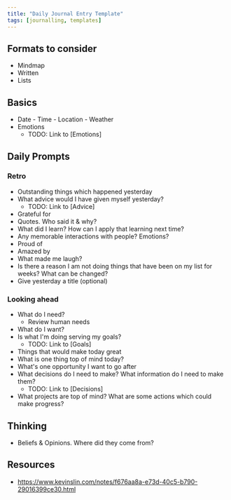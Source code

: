 ```yaml
---
title: "Daily Journal Entry Template"
tags: [journalling, templates]
---
```


## Formats to consider
- Mindmap
- Written
- Lists


## Basics
- Date - Time - Location - Weather
- Emotions
    - TODO: Link to [Emotions]


## Daily Prompts
### Retro
- Outstanding things which happened yesterday
- What advice would I have given myself yesterday?
    - TODO: Link to [Advice]
- Grateful for
- Quotes. Who said it & why?
- What did I learn? How can I apply that learning next time?
- Any memorable interactions with people? Emotions?
- Proud of
- Amazed by
- What made me laugh?
- Is there a reason I am not doing things that have been on my list for weeks? What can be changed?
- Give yesterday a title (optional)

### Looking ahead
- What do I need? 
    - Review human needs
- What do I want? 
- Is what I'm doing serving my goals?
    - TODO: Link to [Goals] 
- Things that would make today great
- What is one thing top of mind today?
- What's one opportunity I want to go after
- What decisions do I need to make? What information do I need to make them?
    - TODO: Link to [Decisions]
- What projects are top of mind? What are some actions which could make progress?


## Thinking
- Beliefs & Opinions. Where did they come from?



## Resources
- https://www.kevinslin.com/notes/f676aa8a-e73d-40c5-b790-29016399ce30.html

